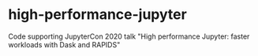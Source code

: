 # high-performance-jupyter
Code supporting JupyterCon 2020 talk "High performance Jupyter: faster workloads with Dask and RAPIDS"
